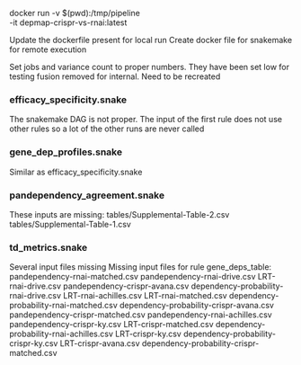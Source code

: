 docker run -v $(pwd):/tmp/pipeline \
-it depmap-crispr-vs-rnai:latest





Update the dockerfile present for local run
Create docker file for snakemake for remote execution


Set jobs and variance count to proper numbers. They have been set low for testing
fusion removed for internal. Need to be recreated

### efficacy_specificity.snake
The snakemake DAG is not proper. The input of the first rule does not use other rules so a lot of the other runs are never called

### gene_dep_profiles.snake
Similar as efficacy_specificity.snake

### pandependency_agreement.snake
These inputs are missing:
tables/Supplemental-Table-2.csv
tables/Supplemental-Table-1.csv

### td_metrics.snake
Several input files missing
Missing input files for rule gene_deps_table:
pandependency-rnai-matched.csv
pandependency-rnai-drive.csv
LRT-rnai-drive.csv
pandependency-crispr-avana.csv
dependency-probability-rnai-drive.csv
LRT-rnai-achilles.csv
LRT-rnai-matched.csv
dependency-probability-rnai-matched.csv
dependency-probability-crispr-avana.csv
pandependency-crispr-matched.csv
pandependency-rnai-achilles.csv
pandependency-crispr-ky.csv
LRT-crispr-matched.csv
dependency-probability-rnai-achilles.csv
LRT-crispr-ky.csv
dependency-probability-crispr-ky.csv
LRT-crispr-avana.csv
dependency-probability-crispr-matched.csv
